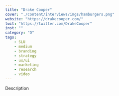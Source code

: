 ```yaml
---
title: "Drake Cooper"
cover: "./content/interviews/imgs/hamburgers.png"
website: "https://drakecooper.com/"
twit: "https://twitter.com/DrakeCooper"
inst: ""
category: "D"
tags:
    - SLU
    - medium
    - branding
    - strategy
    - ux/ui
    - marketing
    - research
    - video
---
```


Description

